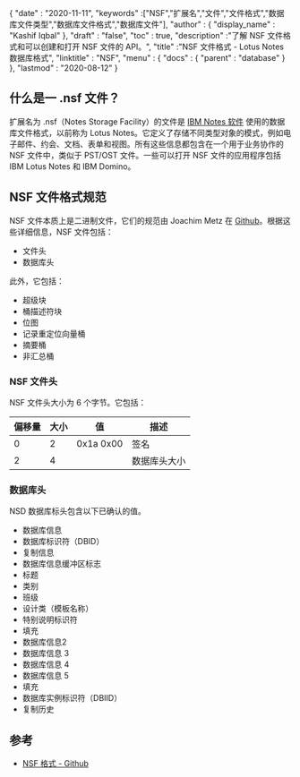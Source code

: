 {
  "date" : "2020-11-11",
  "keywords" :["NSF","扩展名","文件","文件格式","数据库文件类型","数据库文件格式","数据库文件"],
  "author" : {
    "display_name" : "Kashif Iqbal"
},
  "draft" : "false",
  "toc" : true,
  "description" :"了解 NSF 文件格式和可以创建和打开 NSF 文件的 API。",
  "title" :"NSF 文件格式 - Lotus Notes 数据库格式",
  "linktitle" : "NSF",
  "menu" : {
    "docs" : {
      "parent" : "database"
}
},
  "lastmod" : "2020-08-12"
}

## 什么是一 .nsf 文件？

扩展名为 .nsf（Notes Storage Facility）的文件是 [IBM Notes 软件](https://en.wikipedia.org/wiki/HCL_Domino) 使用的数据库文件格式，以前称为 Lotus Notes。它定义了存储不同类型对象的模式，例如电子邮件、约会、文档、表单和视图。所有这些信息都包含在一个用于业务协作的 NSF 文件中，类似于 PST/OST 文件。一些可以打开 NSF 文件的应用程序包括 IBM Lotus Notes 和 IBM Domino。

## NSF 文件格式规范

NSF 文件本质上是二进制文件，它们的规范由 Joachim Metz 在 [Github](https://github.com/libyal/libnsfdb/blob/main/documentation/Notes%20Storage%20Facility%20(NSF)%20database%20file%20format.asciidoc)。根据这些详细信息，NSF 文件包括：

* 文件头
* 数据库头

此外，它包括：

* 超级块
* 桶描述符块
* 位图
* 记录重定位向量桶
* 摘要桶
* 非汇总桶


### NSF 文件头

NSF 文件头大小为 6 个字节。它包括：

|偏移量|大小|值|描述|
---|---|---|---|
0|2|0x1a 0x00|签名|
2|4| |数据库头大小|

### 数据库头

NSD 数据库标头包含以下已确认的值。

* 数据库信息
* 数据库标识符（DBID）
* 复制信息
* 数据库信息缓冲区标志
* 标题
* 类别
* 班级
* 设计类（模板名称）
* 特别说明标识符
* 填充
* 数据库信息2
* 数据库信息 3
* 数据库信息 4
* 数据库信息 5
* 填充
* 数据库实例标识符（DBIID）
* 复制历史

## 参考

* [NSF 格式 - Github](https://github.com/libyal/libnsfdb/blob/main/documentation/Notes%20Storage%20Facility%20(NSF)%20database%20file%20format.asciidoc)


